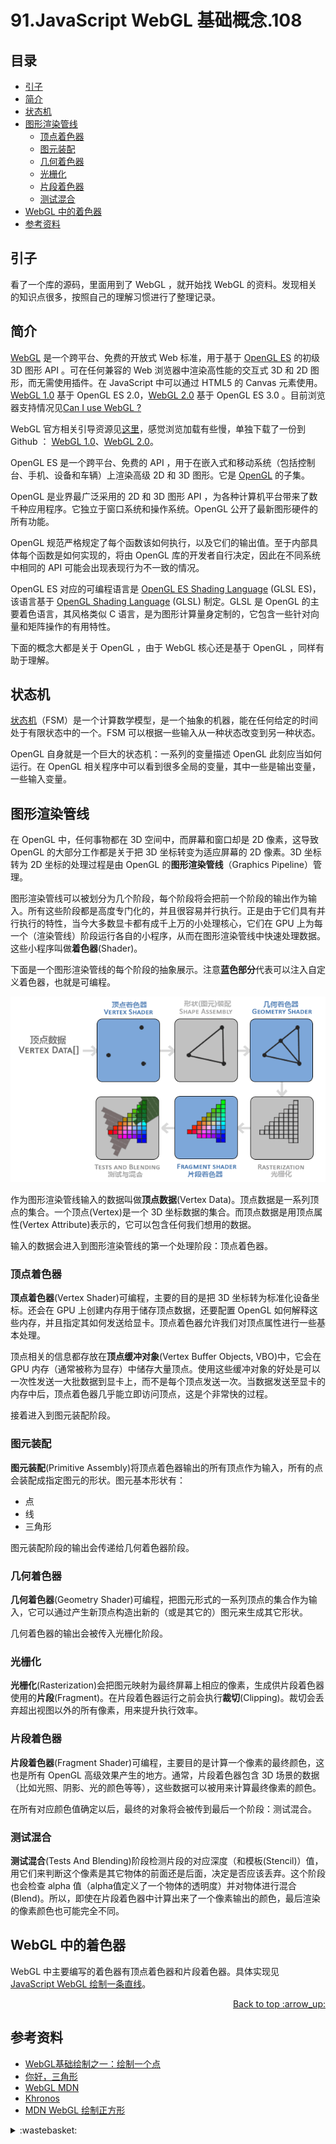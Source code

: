 # 91.JavaScript WebGL 基础概念.108
## <a name="index"></a> 目录
- [引子](#start)
- [简介](#intro)
- [状态机](#state)
- [图形渲染管线](#pipeline)
  - [顶点着色器](#vertex)
  - [图元装配](#primitive)
  - [几何着色器](#geometry)
  - [光栅化](#rasterization)
  - [片段着色器](#fragment)
  - [测试混合](#tests)
- [WebGL 中的着色器](#webgl)
- [参考资料](#reference)

## <a name="start"></a> 引子
看了一个库的源码，里面用到了 WebGL ，就开始找 WebGL 的资料。发现相关的知识点很多，按照自己的理解习惯进行了整理记录。

## <a name="intro"></a> 简介
[WebGL][url-9] 是一个跨平台、免费的开放式 Web 标准，用于基于 [OpenGL ES][url-5] 的初级 3D 图形 API 。可在任何兼容的 Web 浏览器中渲染高性能的交互式 3D 和 2D 图形，而无需使用插件。在 JavaScript 中可以通过 HTML5 的 Canvas 元素使用。[WebGL 1.0][url-6] 基于 OpenGL ES 2.0，[WebGL 2.0][url-7] 基于 OpenGL ES 3.0 。目前浏览器支持情况见[Can I use WebGL ?][url-8]

WebGL 官方相关引导资源见[这里][url-17]，感觉浏览加载有些慢，单独下载了一份到 Github ： [WebGL 1.0][url-15]、[WebGL 2.0][url-16]。

OpenGL ES 是一个跨平台、免费的 API ，用于在嵌入式和移动系统（包括控制台、手机、设备和车辆）上渲染高级 2D 和 3D 图形。它是 [OpenGL][url-11] 的子集。

OpenGL 是业界最广泛采用的 2D 和 3D 图形 API ，为各种计算机平台带来了数千种应用程序。它独立于窗口系统和操作系统。OpenGL 公开了最新图形硬件的所有功能。

OpenGL 规范严格规定了每个函数该如何执行，以及它们的输出值。至于内部具体每个函数是如何实现的，将由 OpenGL 库的开发者自行决定，因此在不同系统中相同的 API 可能会出现表现行为不一致的情况。

OpenGL ES 对应的可编程语言是 [OpenGL ES Shading Language][url-12] (GLSL ES)，该语言基于 [OpenGL Shading Language][url-13] (GLSL) 制定。GLSL 是 OpenGL 的主要着色语言，其风格类似 C 语言，是为图形计算量身定制的，它包含一些针对向量和矩阵操作的有用特性。

下面的概念大都是关于 OpenGL ，由于 WebGL 核心还是基于 OpenGL ，同样有助于理解。

## <a name="state"></a> 状态机
[状态机][url-14]（FSM）是一个计算数学模型，是一个抽象的机器，能在任何给定的时间处于有限状态中的一个。FSM 可以根据一些输入从一种状态改变到另一种状态。

OpenGL 自身就是一个巨大的状态机：一系列的变量描述 OpenGL 此刻应当如何运行。在 OpenGL 相关程序中可以看到很多全局的变量，其中一些是输出变量，一些输入变量。

## <a name="pipeline"></a> 图形渲染管线
在 OpenGL 中，任何事物都在 3D 空间中，而屏幕和窗口却是 2D 像素，这导致 OpenGL 的大部分工作都是关于把 3D 坐标转变为适应屏幕的 2D 像素。3D 坐标转为 2D 坐标的处理过程是由 OpenGL 的**图形渲染管线**（Graphics Pipeline）管理。

图形渲染管线可以被划分为几个阶段，每个阶段将会把前一个阶段的输出作为输入。所有这些阶段都是高度专门化的，并且很容易并行执行。正是由于它们具有并行执行的特性，当今大多数显卡都有成千上万的小处理核心，它们在 GPU 上为每一个（渲染管线）阶段运行各自的小程序，从而在图形渲染管线中快速处理数据。这些小程序叫做**着色器**(Shader)。

下面是一个图形渲染管线的每个阶段的抽象展示。注意**蓝色部分**代表可以注入自定义着色器，也就是可编程。

![91-pipeline][url-local-1]

作为图形渲染管线输入的数据叫做**顶点数据**(Vertex Data)。顶点数据是一系列顶点的集合。一个顶点(Vertex)是一个 3D 坐标数据的集合。而顶点数据是用顶点属性(Vertex Attribute)表示的，它可以包含任何我们想用的数据。

输入的数据会进入到图形渲染管线的第一个处理阶段：顶点着色器。

### <a name="vertex"></a> 顶点着色器
**顶点着色器**(Vertex Shader)可编程，主要的目的是把 3D 坐标转为标准化设备坐标。还会在 GPU 上创建内存用于储存顶点数据，还要配置 OpenGL 如何解释这些内存，并且指定其如何发送给显卡。顶点着色器允许我们对顶点属性进行一些基本处理。

顶点相关的信息都存放在**顶点缓冲对象**(Vertex Buffer Objects, VBO)中，它会在 GPU 内存（通常被称为显存）中储存大量顶点。使用这些缓冲对象的好处是可以一次性发送一大批数据到显卡上，而不是每个顶点发送一次。当数据发送至显卡的内存中后，顶点着色器几乎能立即访问顶点，这是个非常快的过程。

接着进入到图元装配阶段。

### <a name="primitive"></a> 图元装配
**图元装配**(Primitive Assembly)将顶点着色器输出的所有顶点作为输入，所有的点会装配成指定图元的形状。图元基本形状有：
- 点
- 线
- 三角形

图元装配阶段的输出会传递给几何着色器阶段。

### <a name="geometry"></a> 几何着色器
**几何着色器**(Geometry Shader)可编程，把图元形式的一系列顶点的集合作为输入，它可以通过产生新顶点构造出新的（或是其它的）图元来生成其它形状。

几何着色器的输出会被传入光栅化阶段。

### <a name="rasterization"></a> 光栅化
**光栅化**(Rasterization)会把图元映射为最终屏幕上相应的像素，生成供片段着色器使用的**片段**(Fragment)。在片段着色器运行之前会执行**裁切**(Clipping)。裁切会丢弃超出视图以外的所有像素，用来提升执行效率。

### <a name="fragment"></a> 片段着色器
**片段着色器**(Fragment Shader)可编程，主要目的是计算一个像素的最终颜色，这也是所有 OpenGL 高级效果产生的地方。通常，片段着色器包含 3D 场景的数据（比如光照、阴影、光的颜色等等），这些数据可以被用来计算最终像素的颜色。

在所有对应颜色值确定以后，最终的对象将会被传到最后一个阶段：测试混合。

### <a name="tests"></a> 测试混合
**测试混合**(Tests And Blending)阶段检测片段的对应深度（和模板(Stencil)）值，用它们来判断这个像素是其它物体的前面还是后面，决定是否应该丢弃。这个阶段也会检查 alpha 值（alpha值定义了一个物体的透明度）并对物体进行混合(Blend)。所以，即使在片段着色器中计算出来了一个像素输出的颜色，最后渲染的像素颜色也可能完全不同。

## <a name="webgl"></a> WebGL 中的着色器
WebGL 中主要编写的着色器有顶点着色器和片段着色器。具体实现见 [JavaScript WebGL 绘制一条直线][url-next]。

<div align="right"><a href="#index">Back to top :arrow_up:</a></div>


## <a name="reference"></a> 参考资料
- [WebGL基础绘制之一：绘制一个点][url-1]
- [你好，三角形][url-2]
- [WebGL MDN][url-3]
- [Khronos][url-4]
- [MDN WebGL 绘制正方形][url-10]

[url-next]:https://github.com/XXHolic/segment/issues/109
[url-1]:http://www.jiazhengblog.com/blog/2016/02/17/2905/
[url-2]:https://learnopengl-cn.github.io/01%20Getting%20started/04%20Hello%20Triangle/
[url-3]:https://developer.mozilla.org/zh-CN/docs/Web/API/WebGL_API
[url-4]:https://www.khronos.org/webgl/
[url-5]:https://www.khronos.org/opengles/
[url-6]:https://www.khronos.org/registry/webgl/specs/latest/1.0/
[url-7]:https://www.khronos.org/registry/webgl/specs/latest/2.0/
[url-8]:https://caniuse.com/?search=WebGL
[url-9]:https://www.khronos.org/webgl/
[url-10]:https://developer.mozilla.org/zh-CN/docs/Web/API/WebGL_API/Tutorial/Adding_2D_content_to_a_WebGL_context
[url-11]:https://www.khronos.org/opengl/
[url-12]:https://second.wiki/wiki/opengl_es_shading_language
[url-13]:https://www.khronos.org/opengl/wiki/OpenGL_Shading_Language
[url-14]:https://en.wikipedia.org/wiki/Finite-state_machine
[url-15]:https://xxholic.github.io/segment/resource/webgl-1.0.pdf
[url-16]:https://xxholic.github.io/segment/resource/webgl-2.0.pdf
[url-17]:https://www.khronos.org/developers/reference-cards/

[url-local-1]:../images/91/1.png

<details>
<summary>:wastebasket:</summary>

最近看了[《秘密花园》][url-book]，很有趣，是一种顿时空滞，然后突然转变的有趣。

发现矢口史靖后续的作品，基本都是延续了这个风格。

![91-poster][url-local-poster]

</details>

[url-book]:https://movie.douban.com/subject/1720137/
[url-local-poster]:../images/91/poster.png
